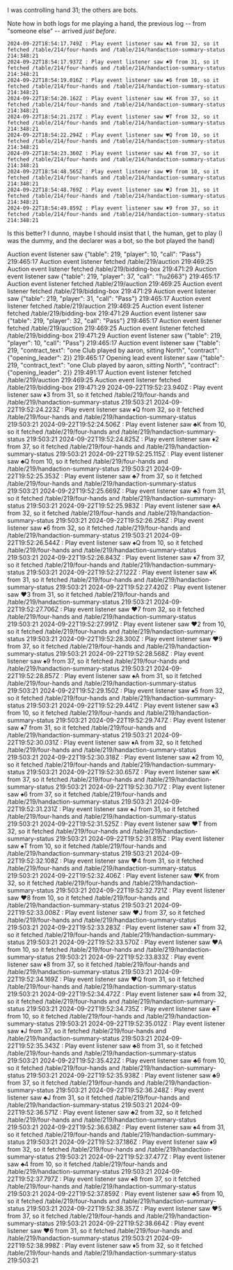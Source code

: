 I was controlling hand 31; the others are bots.

Note how in both logs for me playing a hand, the previous log -- from "someone else" -- arrived *just before*.

```
2024-09-22T18:54:17.749Z : Play event listener saw ♠A from 32, so it fetched /table/214/four-hands and /table/214/handaction-summary-status 214:348:21
2024-09-22T18:54:17.937Z : Play event listener saw ♠9 from 31, so it fetched /table/214/four-hands and /table/214/handaction-summary-status 214:348:21
2024-09-22T18:54:19.016Z : Play event listener saw ♠6 from 10, so it fetched /table/214/four-hands and /table/214/handaction-summary-status 214:348:21
2024-09-22T18:54:20.162Z : Play event listener saw ♦K from 37, so it fetched /table/214/four-hands and /table/214/handaction-summary-status 214:348:21
2024-09-22T18:54:21.217Z : Play event listener saw ♥T from 32, so it fetched /table/214/four-hands and /table/214/handaction-summary-status 214:348:21
2024-09-22T18:54:22.294Z : Play event listener saw ♥Q from 10, so it fetched /table/214/four-hands and /table/214/handaction-summary-status 214:348:21
2024-09-22T18:54:23.360Z : Play event listener saw ♣A from 37, so it fetched /table/214/four-hands and /table/214/handaction-summary-status 214:348:21
2024-09-22T18:54:48.565Z : Play event listener saw ♥9 from 10, so it fetched /table/214/four-hands and /table/214/handaction-summary-status 214:348:21
2024-09-22T18:54:48.769Z : Play event listener saw ♥J from 31, so it fetched /table/214/four-hands and /table/214/handaction-summary-status 214:348:21
2024-09-22T18:54:49.859Z : Play event listener saw ♦9 from 37, so it fetched /table/214/four-hands and /table/214/handaction-summary-status 214:348:21
```

Is this better?  I dunno, maybe I should insist that I, the human, get to play (I was the dummy, and the declarer was a bot, so the bot played the hand)

Auction event listener saw {"table": 219, "player": 10, "call": "Pass"} 219:465:17
Auction event listener fetched /table/219/auction 219:469:25
Auction event listener fetched /table/219/bidding-box 219:471:29
Auction event listener saw {"table": 219, "player": 37, "call": "1\u2663"} 219:465:17
Auction event listener fetched /table/219/auction 219:469:25
Auction event listener fetched /table/219/bidding-box 219:471:29
Auction event listener saw {"table": 219, "player": 31, "call": "Pass"} 219:465:17
Auction event listener fetched /table/219/auction 219:469:25
Auction event listener fetched /table/219/bidding-box 219:471:29
Auction event listener saw {"table": 219, "player": 32, "call": "Pass"} 219:465:17
Auction event listener fetched /table/219/auction 219:469:25
Auction event listener fetched /table/219/bidding-box 219:471:29
Auction event listener saw {"table": 219, "player": 10, "call": "Pass"} 219:465:17
Auction event listener saw {"table": 219, "contract_text": "one Club played by      aaron, sitting North", "contract": {"opening_leader": 2}} 219:465:17
Opening lead event listener saw {"table": 219, "contract_text": "one Club played by      aaron, sitting North", "contract": {"opening_leader": 2}} 219:491:17
Auction event listener fetched /table/219/auction 219:469:25
Auction event listener fetched /table/219/bidding-box 219:471:29
2024-09-22T19:52:23.940Z : Play event listener saw ♦3 from 31, so it fetched /table/219/four-hands and /table/219/handaction-summary-status 219:503:21
2024-09-22T19:52:24.223Z : Play event listener saw ♦Q from 32, so it fetched /table/219/four-hands and /table/219/handaction-summary-status 219:503:21
2024-09-22T19:52:24.506Z : Play event listener saw ♣K from 10, so it fetched /table/219/four-hands and /table/219/handaction-summary-status 219:503:21
2024-09-22T19:52:24.825Z : Play event listener saw ♦2 from 37, so it fetched /table/219/four-hands and /table/219/handaction-summary-status 219:503:21
2024-09-22T19:52:25.115Z : Play event listener saw ♣Q from 10, so it fetched /table/219/four-hands and /table/219/handaction-summary-status 219:503:21
2024-09-22T19:52:25.353Z : Play event listener saw ♣7 from 37, so it fetched /table/219/four-hands and /table/219/handaction-summary-status 219:503:21
2024-09-22T19:52:25.669Z : Play event listener saw ♣3 from 31, so it fetched /table/219/four-hands and /table/219/handaction-summary-status 219:503:21
2024-09-22T19:52:25.983Z : Play event listener saw ♣A from 32, so it fetched /table/219/four-hands and /table/219/handaction-summary-status 219:503:21
2024-09-22T19:52:26.258Z : Play event listener saw ♦6 from 32, so it fetched /table/219/four-hands and /table/219/handaction-summary-status 219:503:21
2024-09-22T19:52:26.544Z : Play event listener saw ♠Q from 10, so it fetched /table/219/four-hands and /table/219/handaction-summary-status 219:503:21
2024-09-22T19:52:26.843Z : Play event listener saw ♦7 from 37, so it fetched /table/219/four-hands and /table/219/handaction-summary-status 219:503:21
2024-09-22T19:52:27.122Z : Play event listener saw ♦K from 31, so it fetched /table/219/four-hands and /table/219/handaction-summary-status 219:503:21
2024-09-22T19:52:27.420Z : Play event listener saw ♥3 from 31, so it fetched /table/219/four-hands and /table/219/handaction-summary-status 219:503:21
2024-09-22T19:52:27.706Z : Play event listener saw ♥7 from 32, so it fetched /table/219/four-hands and /table/219/handaction-summary-status 219:503:21
2024-09-22T19:52:27.991Z : Play event listener saw ♥2 from 10, so it fetched /table/219/four-hands and /table/219/handaction-summary-status 219:503:21
2024-09-22T19:52:28.300Z : Play event listener saw ♥9 from 37, so it fetched /table/219/four-hands and /table/219/handaction-summary-status 219:503:21
2024-09-22T19:52:28.568Z : Play event listener saw ♠9 from 37, so it fetched /table/219/four-hands and /table/219/handaction-summary-status 219:503:21
2024-09-22T19:52:28.857Z : Play event listener saw ♠A from 31, so it fetched /table/219/four-hands and /table/219/handaction-summary-status 219:503:21
2024-09-22T19:52:29.150Z : Play event listener saw ♠5 from 32, so it fetched /table/219/four-hands and /table/219/handaction-summary-status 219:503:21
2024-09-22T19:52:29.441Z : Play event listener saw ♠3 from 10, so it fetched /table/219/four-hands and /table/219/handaction-summary-status 219:503:21
2024-09-22T19:52:29.747Z : Play event listener saw ♠7 from 31, so it fetched /table/219/four-hands and /table/219/handaction-summary-status 219:503:21
2024-09-22T19:52:30.031Z : Play event listener saw ♦A from 32, so it fetched /table/219/four-hands and /table/219/handaction-summary-status 219:503:21
2024-09-22T19:52:30.318Z : Play event listener saw ♠2 from 10, so it fetched /table/219/four-hands and /table/219/handaction-summary-status 219:503:21
2024-09-22T19:52:30.657Z : Play event listener saw ♠K from 37, so it fetched /table/219/four-hands and /table/219/handaction-summary-status 219:503:21
2024-09-22T19:52:30.717Z : Play event listener saw ♠6 from 37, so it fetched /table/219/four-hands and /table/219/handaction-summary-status 219:503:21
2024-09-22T19:52:31.231Z : Play event listener saw ♠J from 31, so it fetched /table/219/four-hands and /table/219/handaction-summary-status 219:503:21
2024-09-22T19:52:31.525Z : Play event listener saw ♥T from 32, so it fetched /table/219/four-hands and /table/219/handaction-summary-status 219:503:21
2024-09-22T19:52:31.815Z : Play event listener saw ♠T from 10, so it fetched /table/219/four-hands and /table/219/handaction-summary-status 219:503:21
2024-09-22T19:52:32.108Z : Play event listener saw ♥4 from 31, so it fetched /table/219/four-hands and /table/219/handaction-summary-status 219:503:21
2024-09-22T19:52:32.406Z : Play event listener saw ♥K from 32, so it fetched /table/219/four-hands and /table/219/handaction-summary-status 219:503:21
2024-09-22T19:52:32.721Z : Play event listener saw ♥8 from 10, so it fetched /table/219/four-hands and /table/219/handaction-summary-status 219:503:21
2024-09-22T19:52:33.008Z : Play event listener saw ♥J from 37, so it fetched /table/219/four-hands and /table/219/handaction-summary-status 219:503:21
2024-09-22T19:52:33.283Z : Play event listener saw ♦T from 32, so it fetched /table/219/four-hands and /table/219/handaction-summary-status 219:503:21
2024-09-22T19:52:33.570Z : Play event listener saw ♥A from 10, so it fetched /table/219/four-hands and /table/219/handaction-summary-status 219:503:21
2024-09-22T19:52:33.833Z : Play event listener saw ♦8 from 37, so it fetched /table/219/four-hands and /table/219/handaction-summary-status 219:503:21
2024-09-22T19:52:34.169Z : Play event listener saw ♥Q from 31, so it fetched /table/219/four-hands and /table/219/handaction-summary-status 219:503:21
2024-09-22T19:52:34.472Z : Play event listener saw ♦4 from 32, so it fetched /table/219/four-hands and /table/219/handaction-summary-status 219:503:21
2024-09-22T19:52:34.735Z : Play event listener saw ♣T from 10, so it fetched /table/219/four-hands and /table/219/handaction-summary-status 219:503:21
2024-09-22T19:52:35.012Z : Play event listener saw ♦J from 37, so it fetched /table/219/four-hands and /table/219/handaction-summary-status 219:503:21
2024-09-22T19:52:35.343Z : Play event listener saw ♣8 from 31, so it fetched /table/219/four-hands and /table/219/handaction-summary-status 219:503:21
2024-09-22T19:52:35.422Z : Play event listener saw ♣6 from 10, so it fetched /table/219/four-hands and /table/219/handaction-summary-status 219:503:21
2024-09-22T19:52:35.938Z : Play event listener saw ♣9 from 37, so it fetched /table/219/four-hands and /table/219/handaction-summary-status 219:503:21
2024-09-22T19:52:36.248Z : Play event listener saw ♣J from 31, so it fetched /table/219/four-hands and /table/219/handaction-summary-status 219:503:21
2024-09-22T19:52:36.571Z : Play event listener saw ♣2 from 32, so it fetched /table/219/four-hands and /table/219/handaction-summary-status 219:503:21
2024-09-22T19:52:36.638Z : Play event listener saw ♠4 from 31, so it fetched /table/219/four-hands and /table/219/handaction-summary-status 219:503:21
2024-09-22T19:52:37.186Z : Play event listener saw ♦9 from 32, so it fetched /table/219/four-hands and /table/219/handaction-summary-status 219:503:21
2024-09-22T19:52:37.477Z : Play event listener saw ♣4 from 10, so it fetched /table/219/four-hands and /table/219/handaction-summary-status 219:503:21
2024-09-22T19:52:37.797Z : Play event listener saw ♠8 from 37, so it fetched /table/219/four-hands and /table/219/handaction-summary-status 219:503:21
2024-09-22T19:52:37.859Z : Play event listener saw ♣5 from 10, so it fetched /table/219/four-hands and /table/219/handaction-summary-status 219:503:21
2024-09-22T19:52:38.357Z : Play event listener saw ♥5 from 37, so it fetched /table/219/four-hands and /table/219/handaction-summary-status 219:503:21
2024-09-22T19:52:38.664Z : Play event listener saw ♥6 from 31, so it fetched /table/219/four-hands and /table/219/handaction-summary-status 219:503:21
2024-09-22T19:52:38.998Z : Play event listener saw ♦5 from 32, so it fetched /table/219/four-hands and /table/219/handaction-summary-status 219:503:21

